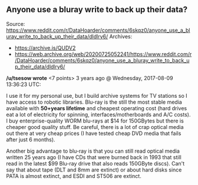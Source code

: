 ## Anyone use a bluray write to back up their data?

Source: https://www.reddit.com/r/DataHoarder/comments/6skqz0/anyone_use_a_bluray_write_to_back_up_their_data/dldlry6/
Archives:
 * https://archive.is/QUDV2
 * https://web.archive.org/web/20200725052241/https://www.reddit.com/r/DataHoarder/comments/6skqz0/anyone_use_a_bluray_write_to_back_up_their_data/dldlry6/
 
**/u/tsesow wrote** <7 points> 3 years ago @ Wednesday, 2017-08-09 13:36:23 UTC:
  
I use it for my personal use, but I build archive systems for TV stations so I have access to robotic libraries. 
Blu-ray is the still the most stable media available with **50+years lifetime** and cheapest operating cost 
(hard drives eat a lot of electricity for spinning, interfaces/motherboards and A/C costs). I buy enterprise-quality 
WORM blu-rays at $14 for 150GBytes but there is cheaper good quality stuff. Be careful, there is a lot of crap optical 
media out there at very cheap prices (I have tested cheap DVD media that fails after just 6 months).

Another big advantage to blu-ray is that you can still read optical media written 25 years ago (I have CDs that were 
burned back in 1993 that still read in the latest $99 Blu-ray drive that also reads 150GByte discs). Can't say that 
about tape (DLT and 8mm are extinct) or about hard disks since PATA is almost extinct, and ESDI and ST506 are extinct. 

